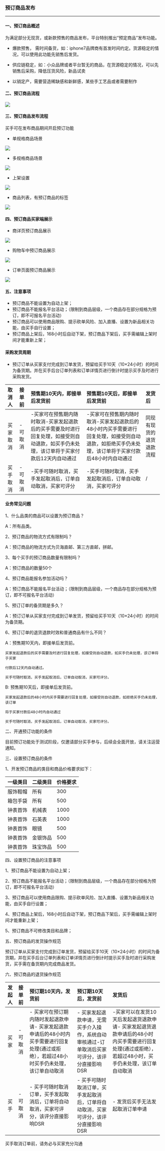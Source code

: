 ### 预订商品发布

---

#### 一、预订商品概述

为满足部分无现货，或新款预售的商品发布，平台特别推出“预定商品”发布功能。

* 爆款预售， 需时间备货，如：iphone7品牌商有首发时间约定。货源稳定的情况，可以使用此功能先销售后发货。

* 供应链稳定，如：小众品牌或者平台暂无的商品，在货源稳定的情况，可以先销售后采购，降低压货风险，新品试卖

* 以销定产，需要营造稀缺感和新鲜感，某些手工艺品或者需要制作

#### 二、预订商品流程

![](/product-management/images/presale-1.png)

#### 三、预订商品发布流程

买手可在发布商品期间开启预订功能

* 单规格商品场景
  
![](/product-management/images/presale-2.png)

* 多规格商品场景

![](/product-management/images/presale-3.png)

* 上架设置

![](/product-management/images/presale-4.png)

* 商品列表，有预订商品的标签  

![](/product-management/images/presale-5.png)

#### 四、预订商品买家端展示

* 商详页预订商品展示

![](/product-management/images/presale-6.png)

* 购物车中预订商品展示

![](/product-management/images/presale-7.png)

* 订单页面预订商品展示

![](/product-management/images/presale-8.png)


#### 五、注意事项

* 预订商品不能设置为自动上架；
* 预订商品不能报名平台活动；（限制到商品层级，一个商品存在部分规格为预订，即不可报名平台活动）
* 预订商品可以使用商品限购、提示砍单风险、加入直播、设置为新品相关功能，由买手自行设置；
* 预订商品上架后，168小时后自动下架，预订商品下架后，买手需编辑上架时间才能重新上架；

#### 采购发货周期

* 预订订单从买家支付完成到订单发货，预留给买手10天（10×24小时）的时间为备货期。并在买手后台订单列表和订单详情页进行倒计时提示买手及时进行采购发货。

| 取消人 | 接单前 | 预售期10天内，即接单后发货前 | 预售期10天后，即接单后发货前 | 发货后 |
| :--- | :--- | :--- | :--- | :--- |
| 买家取消 | -可取消 | -买家可在预售期内随时取消-买家发起退款后的买手需要及时进行回复处理，如接受则自动退款，如买手仍未处理，该订单将于买家付款后12天内自动通过 | -买家可在预售期内随时取消-买家发起退款后的48小时内买手需要进行回复处理，如接受则自动退款，如拒绝买手仍未处理，该订单将于买家付款后48小时内自动通过 | 同现有现货的退货退款流程 |
| 买手取消 | -可取消 | -买手可随时取消，买手发起取消后，订单自动取消，买家可评分 | -买手可随时取消，买手发起取消后，订单自动取消，买家可评分 | / |

#### 业务常见问题

1、什么品类的商品可以设置为预订商品？

A：所有品类。

2、预订商品的物流方式有限制吗？

A：预订商品的物流方式为贝海直邮、第三方直邮，拼邮。

3、每个买手的预订商品数量有限制吗？

A：预订商品的数量50个

4、预订商品能报名参加活动吗？

A：预订商品不能报名平台活动；（限制到商品层级，一个商品存在部分规格为预订，即不可报名平台活动）

5、预订订单的备货期是多久？

A：预订订单从买家支付完成到订单发货，预留给买手10天（10×24小时）的时间为备货期。

6、预订订单的退货退款时效和普通商品有什么不同？

A：预售期10天内，即接单后发货前。

```
买家发起退款后的买手需要及时进行回复处理，如接受则自动退款，如买手仍未处理，该订单将于买家

付款后12天内自动通过。

买手可随时取消，买手发起取消后，订单自动取消，买家可评分。
```

B: 预售期10天后，即接单后发货前。

```
买家发起退款后的48小时内买手需要进行回复处理，如接受则自动退款，如拒绝买手仍未处理，该订单 

将于买家付款后48小时内自动通过

买手可随时取消，买手发起取消后，订单自动取消，买家可评分。
```

二、开通预订功能的条件

目前预订功能处于测试阶段，仅邀请部分买手参与，后续会全面开放，请关注运营通知。

三、设置预订商品的条件

1、开发预订商品的类目和商品价格要求如下：

| 一级类目 | 二级类目 | 价格要求 |
| :--- | :--- | :--- |
| 服饰鞋帽 | 所有 | 300 |
| 箱包手袋 | 所有 | 500 |
| 钟表首饰 | 机械表 | 1000 |
| 钟表首饰 | 石英表 | 1000 |
| 钟表首饰 | 眼镜 | 500 |
| 钟表首饰 | 金银饰品 | 500 |
| 钟表首饰 | 珠宝饰品 | 500 |

四、设置预订商品的注意事项

1、预订商品不能设置为自动上架；

2、预订商品不能报名平台活动；（限制到商品层级，一个商品存在部分规格为预订，即不可报名平台活动）

3、预订商品可以使用商品限购、提示砍单风险、加入直播、设置为新品相关功能，由买手自行设置；

4、预订商品上架后，168小时后自动下架，预订商品下架后，买手需编辑上架时间才能重新上架；

5、预订商品不可修改类目和品牌；

五、预订商品的发货操作规范

预订订单从买家支付完成到订单发货，预留给买手10天（10×24小时）的时间为备货期，并在买手后台订单列表和订单详情页进行倒计时提示买手及时进行采购发货，买手需在备货期内完成商品发货。

六、预订商品的退货操作规范

| 发起人 | 接单前 | 预订期10天内，发货前 | 预订期10天后，发货前 | 发货后 |
| :--- | :--- | :--- | :--- | :--- |
| 买家 | - 可取消 | - 买家可在预订期内随时发起退款申请- 买家发起退款申请后的48小时内买手需要进行回复处理\(通过或拒绝），若超过48小时买手仍未处理，该订单自动取消 | - 买家发起退款申请，无需买手介入操作，系统自动审核通过-订单取消后买家可评分，该评分直接影响DSR | -买家可以在发货10天后发起退货退款申请- 买家发起退货退款申请后的48小时内买手需要进行回复处理\(通过或拒绝），若超过48小时，买手仍未处理，该订单自动取消 |
| 买手 | -可取消 | - 买手可随时取消订单，买手发起取消后，订单将自动取消，买家可评分，该评分直接影响DSR | - 买手可随时取消订单，买手发起取消后，订单将自动取消，买家可评分，该评分直接影响DSR | - 发货后买手无法发起取消订单申请 |

买手取消订单前，请务必与买家充分沟通


